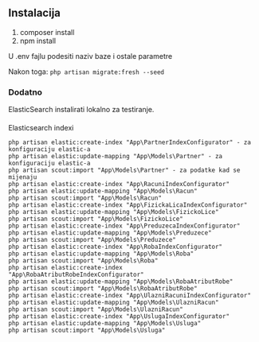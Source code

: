 ## Instalacija

1. composer install
2. npm install

U .env fajlu podesiti naziv baze i ostale parametre

Nakon toga:
```php artisan migrate:fresh --seed```

### Dodatno
ElasticSearch instalirati lokalno za testiranje.

####
Elasticsearch indexi
```
php artisan elastic:create-index "App\PartnerIndexConfigurator" - za konfiguraciju elastic-a
php artisan elastic:update-mapping "App\Models\Partner" - za konfiguraciju elastic-a
php artisan scout:import "App\Models\Partner" - za podatke kad se mijenaju
php artisan elastic:create-index "App\RacuniIndexConfigurator"
php artisan elastic:update-mapping "App\Models\Racun"
php artisan scout:import "App\Models\Racun"
php artisan elastic:create-index "App\FizickaLicaIndexConfigurator"
php artisan elastic:update-mapping "App\Models\FizickoLice"
php artisan scout:import "App\Models\FizickoLice"
php artisan elastic:create-index "App\PreduzecaIndexConfigurator"
php artisan elastic:update-mapping "App\Models\Preduzece"
php artisan scout:import "App\Models\Preduzece"
php artisan elastic:create-index "App\RobaIndexConfigurator"
php artisan elastic:update-mapping "App\Models\Roba"
php artisan scout:import "App\Models\Roba"
php artisan elastic:create-index "App\RobaAtributRobeIndexConfigurator"
php artisan elastic:update-mapping "App\Models\RobaAtributRobe"
php artisan scout:import "App\Models\RobaAtributRobe"
php artisan elastic:create-index "App\UlazniRacuniIndexConfigurator"
php artisan elastic:update-mapping "App\Models\UlazniRacun"
php artisan scout:import "App\Models\UlazniRacun"
php artisan elastic:create-index "App\UslugaIndexConfigurator"
php artisan elastic:update-mapping "App\Models\Usluga"
php artisan scout:import "App\Models\Usluga"
```
